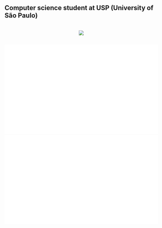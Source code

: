 ## Computer science student at USP (University of São Paulo)

<br>

<div align="center">
<img align="center" src="https://media.giphy.com/media/v1.Y2lkPTc5MGI3NjExNTY1MDlkY2JmOGYxOWQzMDViMzZhMmZhMzNlYTliMDVlMzk0ZWI3MyZlcD12MV9pbnRlcm5hbF9naWZzX2dpZklkJmN0PWc/QtjNbzT6Zi5Cm2oyV2/giphy-downsized-large.gif" >
</div>

<br>
<div align="center">
<a href="https://github.com/jstrieb/github-stats">
  
![](https://raw.githubusercontent.com/EnzoTM/github-stats/master/generated/overview.svg#gh-dark-mode-only)
![](https://raw.githubusercontent.com/EnzoTM/github-stats/master/generated/languages.svg#gh-dark-mode-only)

</a>
</div>

[twitter]: https://twitter.com/enzo_tmorente
[instagram]: https://www.instagram.com/enzo.morente/
